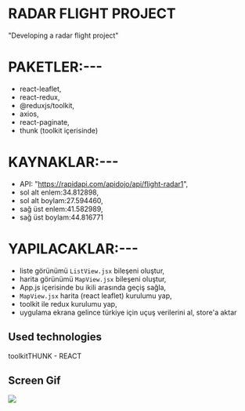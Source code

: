 <h1>RADAR FLIGHT PROJECT</h1>

"Developing a radar flight project"

# PAKETLER:---
- react-leaflet,
- react-redux,
- @reduxjs/toolkit,
- axios,
- react-paginate,
- thunk (toolkit içerisinde)

# KAYNAKLAR:---
- API: "https://rapidapi.com/apidojo/api/flight-radar1",
- sol alt enlem:34.812898,
- sol alt boylam:27.594460,
- sağ üst enlem:41.582989,
- sağ üst boylam:44.816771

# YAPILACAKLAR:---
- liste görünümü `ListView.jsx` bileşeni oluştur,
- harita görünümü `MapView.jsx` bileşeni oluştur,
- App.js içerisinde bu ikili arasında geçiş sağla,
- `MapView.jsx` harita (react leaflet) kurulumu yap,
- toolkit ile redux kurulumu yap,
- uygulama ekrana gelince türkiye için uçuş verilerini al, store'a aktar

<h2> Used technologies </h2>

toolkitTHUNK - REACT

<h2> Screen Gif </h2>

![](ekran.gif)

